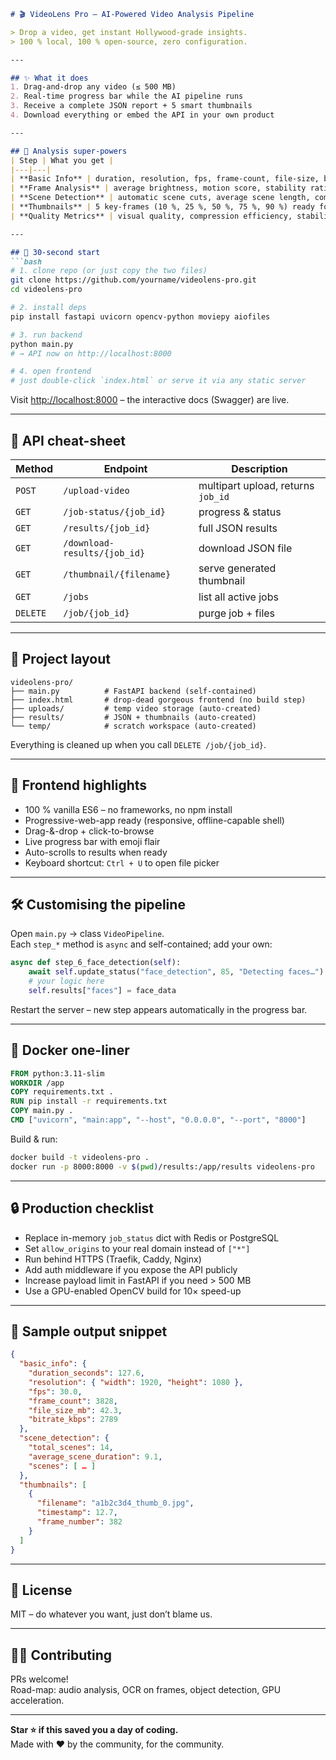 ```markdown
# 🎬 VideoLens Pro – AI-Powered Video Analysis Pipeline

> Drop a video, get instant Hollywood-grade insights.  
> 100 % local, 100 % open-source, zero configuration.

---

## ✨ What it does
1. Drag-and-drop any video (≤ 500 MB)  
2. Real-time progress bar while the AI pipeline runs  
3. Receive a complete JSON report + 5 smart thumbnails  
4. Download everything or embed the API in your own product

---

## 🧠 Analysis super-powers
| Step | What you get |
|---|---|
| **Basic Info** | duration, resolution, fps, frame-count, file-size, bitrate |
| **Frame Analysis** | average brightness, motion score, stability rating |
| **Scene Detection** | automatic scene cuts, average scene length, complexity rating |
| **Thumbnails** | 5 key-frames (10 %, 25 %, 50 %, 75 %, 90 %) ready for CDN |
| **Quality Metrics** | visual quality, compression efficiency, stability index |

---

## 🚀 30-second start
```bash
# 1. clone repo (or just copy the two files)
git clone https://github.com/yourname/videolens-pro.git
cd videolens-pro

# 2. install deps
pip install fastapi uvicorn opencv-python moviepy aiofiles

# 3. run backend
python main.py
# → API now on http://localhost:8000

# 4. open frontend
# just double-click `index.html` or serve it via any static server
```
Visit [http://localhost:8000](http://localhost:8000) – the interactive docs (Swagger) are live.

---

## 🔌 API cheat-sheet
| Method | Endpoint | Description |
|---|---|---|
| `POST` | `/upload-video` | multipart upload, returns `job_id` |
| `GET`  | `/job-status/{job_id}` | progress & status |
| `GET`  | `/results/{job_id}` | full JSON results |
| `GET`  | `/download-results/{job_id}` | download JSON file |
| `GET`  | `/thumbnail/{filename}` | serve generated thumbnail |
| `GET`  | `/jobs` | list all active jobs |
| `DELETE`| `/job/{job_id}` | purge job + files |

---

## 📁 Project layout
```
videolens-pro/
├── main.py          # FastAPI backend (self-contained)
├── index.html       # drop-dead gorgeous frontend (no build step)
├── uploads/         # temp video storage (auto-created)
├── results/         # JSON + thumbnails (auto-created)
└── temp/            # scratch workspace (auto-created)
```
Everything is cleaned up when you call `DELETE /job/{job_id}`.

---

## 🎨 Frontend highlights
* 100 % vanilla ES6 – no frameworks, no npm install  
* Progressive-web-app ready (responsive, offline-capable shell)  
* Drag-&-drop + click-to-browse  
* Live progress bar with emoji flair  
* Auto-scrolls to results when ready  
* Keyboard shortcut: `Ctrl + U` to open file picker  

---

## 🛠️ Customising the pipeline
Open `main.py` → class `VideoPipeline`.  
Each `step_*` method is `async` and self-contained; add your own:

```python
async def step_6_face_detection(self):
    await self.update_status("face_detection", 85, "Detecting faces…")
    # your logic here
    self.results["faces"] = face_data
```

Restart the server – new step appears automatically in the progress bar.

---

## 🐳 Docker one-liner
```dockerfile
FROM python:3.11-slim
WORKDIR /app
COPY requirements.txt .
RUN pip install -r requirements.txt
COPY main.py .
CMD ["uvicorn", "main:app", "--host", "0.0.0.0", "--port", "8000"]
```
Build & run:  
```bash
docker build -t videolens-pro .
docker run -p 8000:8000 -v $(pwd)/results:/app/results videolens-pro
```

---

## 🔒 Production checklist
* Replace in-memory `job_status` dict with Redis or PostgreSQL  
* Set `allow_origins` to your real domain instead of `["*"]`  
* Run behind HTTPS (Traefik, Caddy, Nginx)  
* Add auth middleware if you expose the API publicly  
* Increase payload limit in FastAPI if you need > 500 MB  
* Use a GPU-enabled OpenCV build for 10× speed-up

---

## 📄 Sample output snippet
```json
{
  "basic_info": {
    "duration_seconds": 127.6,
    "resolution": { "width": 1920, "height": 1080 },
    "fps": 30.0,
    "frame_count": 3828,
    "file_size_mb": 42.3,
    "bitrate_kbps": 2789
  },
  "scene_detection": {
    "total_scenes": 14,
    "average_scene_duration": 9.1,
    "scenes": [ … ]
  },
  "thumbnails": [
    {
      "filename": "a1b2c3d4_thumb_0.jpg",
      "timestamp": 12.7,
      "frame_number": 382
    }
  ]
}
```

---

## 📄 License
MIT – do whatever you want, just don’t blame us.

---

## 🙋‍♂️ Contributing
PRs welcome!  
Road-map: audio analysis, OCR on frames, object detection, GPU acceleration.

---

**Star ⭐ if this saved you a day of coding.**  
Made with ❤️ by the community, for the community.
```